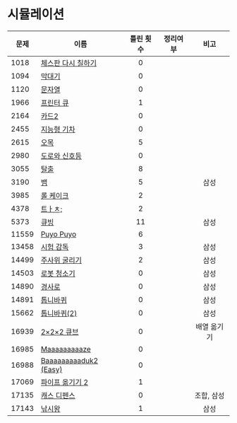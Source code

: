 # 시뮬레이션

| 문제    | 이름                                       | 틀린 횟수 | 정리여부  |   비고   |
| ----- | ---------------------------------------- | :---: | :---: | :----: |
| 1018  | [체스판 다시 칠하기](1018/README.md)             |   0   |       |        |
| 1094  | [막대기](1094/README.md)                    |   0   |       |        |
| 1120  | [문자열](1120/README.md)                    |   0   |       |        |
| 1966  | [프린터 큐](1966/README.md)                  |   1   |       |        |
| 2164  | [카드2](2164/README.md)                    |   0   |       |        |
| 2455  | [지능형 기차](2455/README.md)                 |   0   |       |        |
| 2615  | [오목](2615/README.md)                     |   5   |       |        |
| 2980  | [도로와 신호등](2980/README.md)                |   0   |       |        |
| 3055  | [탈출](3055/README.md)                     |   8   |       |        |
| 3190  | [뱀](3190/README.md)                      |   5   |       |   삼성   |
| 3985  | [롤 케이크](3985/README.md)                  |   2   |       |        |
| 4378  | [트ㅏㅊ;](4378/README.md)                 |   2   |       |        |
| 5373  | [큐빙](5373/README.md)                     |  11   |       |   삼성   |
| 11559 | [Puyo Puyo](11559/README.md)             |   6   |       |        |
| 13458 | [시험 감독](13458/README.md)                 |   3   |       |   삼성   |
| 14499 | [주사위 굴리기](14499/README.md)               |   2   |       |   삼성   |
| 14503 | [로봇 청소기](14503/README.md)                |   0   |       |   삼성   |
| 14890 | [경사로](14890/README.md)                   |   0   |       |   삼성   |
| 14891 | [톱니바퀴](14891/README.md)                  |   0   |       |   삼성   |
| 15662 | [톱니바퀴(2)](15662/README.md)               |   0   |       |   삼성   |
| 16939 | [2×2×2 큐브](16939/README.md)              |   0   |       | 배열 옮기기 |
| 16985 | [Maaaaaaaaaze](16985/README.md)          |   0   |       |        |
| 16988 | [Baaaaaaaaaduk2 (Easy)](16988/README.md) |   0   |       |        |
| 17069 | [파이프 옮기기 2](17069/README.md)             |   1   |       |        |
| 17135 | [캐스 디펜스](17135/README.md)                |   0   |       | 조합, 삼성 |
| 17143 | [낚시왕](17143/README.md)                   |   1   |       |   삼성   |